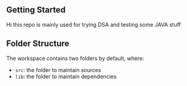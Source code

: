 ## Getting Started

Hi this repo is mainly used for trying DSA and testing some JAVA stuff

## Folder Structure

The workspace contains two folders by default, where:

- `src`: the folder to maintain sources
- `lib`: the folder to maintain dependencies